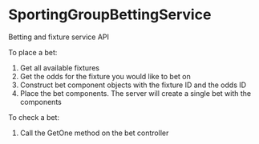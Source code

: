 # SportingGroupBettingService
 Betting and fixture service API
 
 To place a bet:
 1. Get all available fixtures
 2. Get the odds for the fixture you would like to bet on
 3. Construct bet component objects with the fixture ID and the odds ID
 4. Place the bet components. The server will create a single bet with the components
 
 To check a bet:
 1. Call the GetOne method on the bet controller
